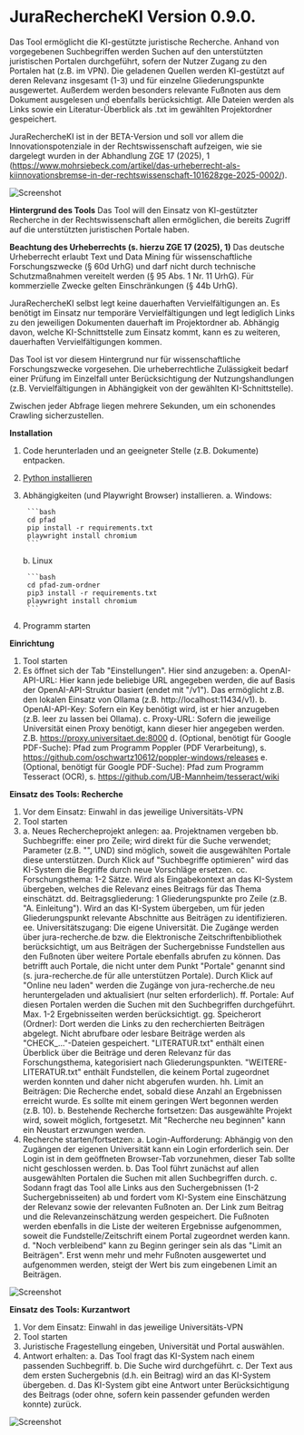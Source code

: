 # JuraRechercheKI Version 0.9.0.
Das Tool ermöglicht die KI-gestützte juristische Recherche. Anhand von vorgegebenen Suchbegriffen werden Suchen auf den unterstützten juristischen Portalen durchgeführt, sofern der Nutzer Zugang zu den Portalen hat (z.B. im VPN).
Die geladenen Quellen werden KI-gestützt auf deren Relevanz insgesamt (1-3) und für einzelne Gliederungspunkte ausgewertet. Außerdem werden besonders relevante Fußnoten aus dem Dokument ausgelesen und ebenfalls berücksichtigt.
Alle Dateien werden als Links sowie ein Literatur-Überblick als .txt im gewählten Projektordner gespeichert.

JuraRechercheKI ist in der BETA-Version und soll vor allem die Innovationspotenziale in der Rechtswissenschaft aufzeigen, wie sie dargelegt wurden in der Abhandlung ZGE 17 (2025), 1 (https://www.mohrsiebeck.com/artikel/das-urheberrecht-als-kiinnovationsbremse-in-der-rechtswissenschaft-101628zge-2025-0002/).

![Screenshot](assets/Screenshot1.PNG)

**Hintergrund des Tools**
Das Tool will den Einsatz von KI-gestützter Recherche in der Rechtswissenschaft allen ermöglichen, die bereits Zugriff auf die unterstützten juristischen Portale haben.

**Beachtung des Urheberrechts (s. hierzu ZGE 17 (2025), 1)**
Das deutsche Urheberrecht erlaubt Text und Data Mining für wissenschaftliche Forschungszwecke (§ 60d UrhG) und darf nicht durch technische Schutzmaßnahmen vereitelt werden (§ 95 Abs. 1 Nr. 11 UrhG). Für kommerzielle Zwecke gelten Einschränkungen (§ 44b UrhG).

JuraRechercheKI selbst legt keine dauerhaften Vervielfältigungen an. Es benötigt im Einsatz nur temporäre Vervielfältigungen und legt lediglich Links zu den jeweiligen Dokumenten dauerhaft im Projektordner ab. Abhängig davon, welche KI-Schnittstelle zum Einsatz kommt, kann es zu weiteren, dauerhaften Vervielfältigungen kommen.

Das Tool ist vor diesem Hintergrund nur für wissenschaftliche Forschungszwecke vorgesehen. Die urheberrechtliche Zulässigkeit bedarf einer Prüfung im Einzelfall unter Berücksichtigung der Nutzungshandlungen (z.B. Vervielfältigungen in Abhängigkeit von der gewählten KI-Schnittstelle).

Zwischen jeder Abfrage liegen mehrere Sekunden, um ein schonendes Crawling sicherzustellen.

**Installation**
1. Code herunterladen und an geeigneter Stelle (z.B. Dokumente) entpacken.
2. [Python installieren](https://www.python.org/downloads/)
3. Abhängigkeiten (und Playwright Browser) installieren.
	a. Windows:
	
		```bash
		cd pfad
		pip install -r requirements.txt
		playwright install chromium
		```
		
	b. Linux
		
		```bash
		cd pfad-zum-ordner
		pip3 install -r requirements.txt
		playwright install chromium
		```
4. Programm starten

**Einrichtung**
1. Tool starten
2. Es öffnet sich der Tab "Einstellungen". Hier sind anzugeben:
	a. OpenAI-API-URL: Hier kann jede beliebige URL angegeben werden, die auf Basis der OpenAI-API-Struktur basiert (endet mit "/v1"). Das ermöglicht z.B. den lokalen Einsatz von Ollama (z.B. http://localhost:11434/v1).
	b. OpenAI-API-Key: Sofern ein Key benötigt wird, ist er hier anzugeben (z.B. leer zu lassen bei Ollama).
	c. Proxy-URL: Sofern die jeweilige Universität einen Proxy benötigt, kann dieser hier angegeben werden. Z.B. https://proxy.universitaet.de:8000
	d. (Optional, benötigt für Google PDF-Suche): Pfad zum Programm Poppler (PDF Verarbeitung), s. https://github.com/oschwartz10612/poppler-windows/releases
	e. (Optional, benötigt für Google PDF-Suche): Pfad zum Programm Tesseract (OCR), s. https://github.com/UB-Mannheim/tesseract/wiki

**Einsatz des Tools: Recherche**
1. Vor dem Einsatz: Einwahl in das jeweilige Universitäts-VPN
2. Tool starten
3.
	a. Neues Rechercheprojekt anlegen:
		aa. Projektnamen vergeben
		bb. Suchbegriffe: einer pro Zeile; wird direkt für die Suche verwendet; Parameter (z.B. "", UND) sind möglich, soweit die ausgewählten Portale diese unterstützen. 
			Durch Klick auf "Suchbegriffe optimieren" wird das KI-System die Begriffe durch neue Vorschläge ersetzen.
		cc. Forschungsthema: 1-2 Sätze. Wird als Eingabekontext an das KI-System übergeben, welches die Relevanz eines Beitrags für das Thema einschätzt.
		dd. Beitragsgliederung: 1 Gliederungspunkte pro Zeile (z.B. "A. Einleitung"). Wird an das KI-System übergeben, um für jeden Gliederungspunkt relevante Abschnitte aus Beiträgen zu identifizieren.
		ee. Universitätszugang: Die eigene Universität. Die Zugänge werden über jura-recherche.de bzw. die Elektronische Zeitschriftenbibliothek berücksichtigt, um aus Beiträgen der Suchergebnisse Fundstellen aus den Fußnoten über weitere Portale ebenfalls abrufen zu können. Das betrifft auch Portale, die nicht unter dem Punkt "Portale" genannt sind (s. jura-recherche.de für alle unterstützen Portale).
			Durch Klick auf "Online neu laden" werden die Zugänge von jura-recherche.de neu heruntergeladen und aktualisiert (nur selten erforderlich).
		ff. Portale: Auf diesen Portalen werden die Suchen mit den Suchbegriffen durchgeführt. Max. 1-2 Ergebnisseiten werden berücksichtigt.
		gg. Speicherort (Ordner): Dort werden die Links zu den recherchierten Beiträgen abgelegt. Nicht abrufbare oder lesbare Beiträge werden als "CHECK_..."-Dateien gespeichert. "LITERATUR.txt" enthält einen Überblick über die Beiträge und deren Relevanz für das Forschungsthema, kategorisiert nach Gliederungspunkten. "WEITERE-LITERATUR.txt" enthält Fundstellen, die keinem Portal zugeordnet werden konnten und daher nicht abgerufen wurden.
		hh. Limit an Beiträgen: Die Recherche endet, sobald diese Anzahl an Ergebnissen erreicht wurde. Es sollte mit einem geringen Wert begonnen werden (z.B. 10).
	b. Bestehende Recherche fortsetzen: Das ausgewählte Projekt wird, soweit möglich, fortgesetzt. Mit "Recherche neu beginnen" kann ein Neustart erzwungen werden.
4. Recherche starten/fortsetzen:
	a. Login-Aufforderung: Abhängig von den Zugängen der eigenen Universität kann ein Login erforderlich sein. Der Login ist in dem geöffneten Browser-Tab vorzunehmen, dieser Tab sollte nicht geschlossen werden.
	b. Das Tool führt zunächst auf allen ausgewählten Portalen die Suchen mit allen Suchbegriffen durch.
	c. Sodann fragt das Tool alle Links aus den Suchergebnissen (1-2 Suchergebnisseiten) ab und fordert vom KI-System eine Einschätzung der Relevanz sowie der relevanten Fußnoten an. Der Link zum Beitrag und die Relevanzeinschätzung werden gespeichert. Die Fußnoten werden ebenfalls in die Liste der weiteren Ergebnisse aufgenommen, soweit die Fundstelle/Zeitschrift einem Portal zugeordnet werden kann.
	d. "Noch verbleibend" kann zu Beginn geringer sein als das "Limit an Beiträgen". Erst wenn mehr und mehr Fußnoten ausgewertet und aufgenommen werden, steigt der Wert bis zum eingebenen Limit an Beiträgen.

![Screenshot](assets/Screenshot2.PNG)

**Einsatz des Tools: Kurzantwort**
1. Vor dem Einsatz: Einwahl in das jeweilige Universitäts-VPN
2. Tool starten
3. Juristische Fragestellung eingeben, Universität und Portal auswählen.
4. Antwort erhalten:
	a. Das Tool fragt das KI-System nach einem passenden Suchbegriff.
	b. Die Suche wird durchgeführt.
	c. Der Text aus dem ersten Suchergebnis (d.h. ein Beitrag) wird an das KI-System übergeben.
	d. Das KI-System gibt eine Antwort unter Berücksichtigung des Beitrags (oder ohne, sofern kein passender gefunden werden konnte) zurück.

![Screenshot](assets/Screenshot3.PNG)